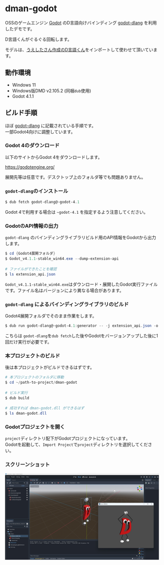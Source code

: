 # dman-godot

OSSのゲームエンジン [Godot](https://godotengine.org/) のD言語向けバインディング [godot-dlang](https://github.com/godot-dlang/godot-dlang) を利用したデモです。

D言語くんがぐるぐる回転します。

モデルは、[うえしたさん作成のD言語くん](https://3d.nicovideo.jp/works/td28301)をインポートして使わせて頂いています。

## 動作環境

* Windows 11
* Windows版DMD v2.105.2 (同梱`dub`使用)
* Godot 4.1.1

## ビルド手順

ほぼ [godot-dlang](https://github.com/godot-dlang/godot-dlang) に記載されている手順です。<br>
一部Godot4向けに調整しています。

### Godot 4のダウンロード

以下のサイトからGodot 4をダウンロードします。

https://godotengine.org/

展開先等は任意です。デスクトップ上のフォルダ等でも問題ありません。

### `godot-dlang`のインストール

```powershell
$ dub fetch godot-dlang@~godot-4.1
```

Godot 4で利用する場合は `~godot-4.1` を指定するよう注意してください。

### GodotのAPI情報の出力

`godot-dlang` のバインディングライブラリビルド用のAPI情報をGodotから出力します。

```powershell
$ cd {Godot4展開フォルダ}
$ Godot_v4.1.1-stable_win64.exe --dump-extension-api

# ファイルができたことを確認
$ ls extension_api.json
```

`Godot_v4.1.1-stable_win64.exe`はダウンロード・展開したGodot実行ファイルです。ファイル名はバージョンにより異なる場合があります。

### `godot-dlang` によるバインディングライブラリのビルド

Godot4展開フォルダでそのまま作業をします。

```powershell
$ dub run godot-dlang@~godot-4.1:generator -- -j extension_api.json -o
```

こちらは `godot-dlang`を`dub fetch`した後やGodotをバージョンアップした後に1回だけ実行が必要です。

### 本プロジェクトのビルド

後は本プロジェクトがビルドできるはずです。

```powershell
# 本プロジェクトのフォルダに移動
$ cd ~/path-to-project/dman-godot

# ビルド実行
$ dub build

# 成功すれば dman-godot.dll ができるはず
$ ls dman-godot.dll
```

### Godotプロジェクトを開く

`project`ディレクトリ配下がGodotプロジェクトになっています。<br>
Godotを起動して、`Import Project`で`project`ディレクトリを選択してください。

### スクリーンショット

![](./screen-1.jpg)

